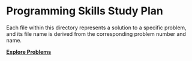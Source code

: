 # Programming Skills Study Plan

Each file within this directory represents a solution to a specific problem, and its file name is derived from the corresponding problem number and name.

**[Explore Problems](https://leetcode.com/studyplan/programming-skills/)**
